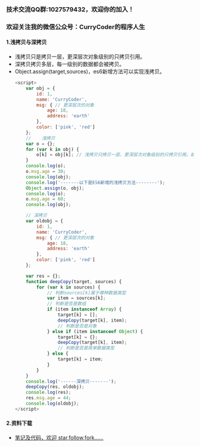 ### 技术交流QQ群:1027579432，欢迎你的加入！
### 欢迎关注我的微信公众号：CurryCoder的程序人生

#### 1.浅拷贝与深拷贝
- 浅拷贝只是拷贝一层，更深层次对象级别的只拷贝引用。
- 深拷贝拷贝多层，每一级别的数据都会被拷贝。
- Object.assign(target,sources)，es6新增方法可以实现浅拷贝。
    ```javascript
    <script>
        var obj = {
            id: 1,
            name: 'CurryCoder',
            msg: { // 更深层次的对象
                age: 18,
                address: 'earth'
            },
            color: ['pink', 'red']
        };
        //    浅拷贝
        var o = {};
        for (var k in obj) {
            o[k] = obj[k]; // 浅拷贝只拷贝一层，更深层次对象级别的只拷贝引用。如只拷贝obj中msg的引用
        }
        console.log(o);
        o.msg.age = 30;
        console.log(obj);
        console.log('-------以下是ES6新增的浅拷贝方法--------');
        Object.assign(o, obj);
        console.log(o);
        o.msg.age = 60;
        console.log(obj);

        // 深拷贝
        var oldobj = {
            id: 1,
            name: 'CurryCoder',
            msg: { // 更深层次的对象
                age: 18,
                address: 'earth'
            },
            color: ['pink', 'red']
        };

        var res = {};
        function deepCopy(target, sources) {
            for (var k in sources) {
                // 判断sources[k]属于哪种数据类型
                var item = sources[k];
                // 判断是否是数组
                if (item instanceof Array) {
                    target[k] = [];
                    deepCopy(target[k], item);
                    // 判断是否是对象
                } else if (item instanceof Object) {
                    target[k] = {};
                    deepCopy(target[k], item);
                    // 判断是否是简单数据类型
                } else {
                    target[k] = item;
                }
            }
        }
        console.log('------深拷贝-------');
        deepCopy(res, oldobj);
        console.log(res);
        res.msg.age = 44;
        console.log(oldobj);
    </script>
    ```

#### 2.资料下载
- [笔记及代码，欢迎 star,follow,fork......](https://github.com/cdlwhm1217096231/HTML_CSS_JavaScript/tree/master/JavaScript)
